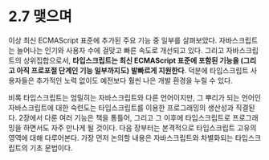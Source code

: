 # 2.7 맺으며

이상 최신 ECMAScript 표준에 추가된 주요 기능 중 일부를 살펴보았다. 자바스크립트는 늘어나는 인기와 사용자 수에 걸맞고 빠른 속도로 개선되고 있다. 그리고 자바스크립트의 상위집합으로서, **타입스크립트는 최신 ECMAScript 표준에 포함된 기능을 \(그리고 아직 프로포절 단계인 기능 일부까지도\) 발빠르게 지원한다**. 덕분에 타입스크립트 사용자들은 추가적인 노력 없이도 예전보다 훨씬 나은 개발 환경을 누릴 수 있다. 

비록 타입스크립트는 엄밀히는 자바스크립트와 다른 언어이지만, 그 뿌리가 되는 언어인 자바스크립트에 대한 숙련도는 타입스크립트를 이용한 프로그래밍의 생산성과 직결된다. 2장에서 다룬 여러 기능은 책을 통틀어, 그리고 그 이후에 타입스크립트로 프로그래밍을 하면서도 자주 만나게 될 것이다. 다음 장부터는 본격적으로 타입스크립트 고유의 영역에 대해 다루어본다. 가장 먼저 논의할 내용은 자바스크립트와 차별화되는 타입스크립트의 기초 문법이다.

